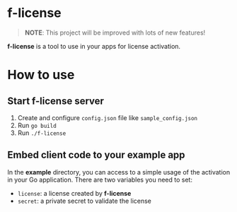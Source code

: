 # f-license
> **NOTE**: This project will be improved with lots of new features!

**f-license** is a tool to use in your apps for license activation.

# How to use

## Start f-license server

1. Create and configure `config.json` file like `sample_config.json`
2. Run `go build`
3. Run `./f-license` 


## Embed client code to your example app

In the **example** directory, you can access to a simple usage of the activation in your Go application. There are two variables you need to set:

- `license`: a license created by **f-license** 
- `secret`: a private secret to validate the license
